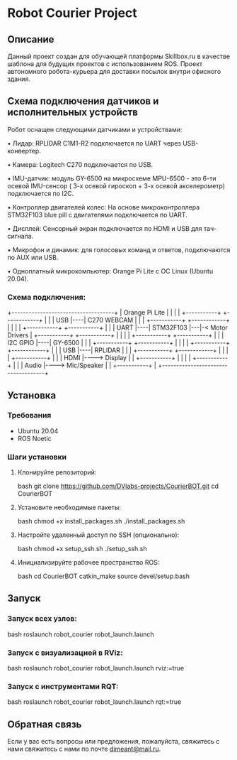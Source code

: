 # Robot Courier Project

## Описание
Данный проект создан для обучающей платформы Skillbox.ru в качестве шаблона для будущих проектов с использованием ROS.
Проект автономного робота-курьера для доставки посылок внутри офисного здания.

## Схема подключения датчиков и исполнительных устройств

Робот оснащен следующими датчиками и устройствами:

• Лидар: RPLIDAR С1M1-R2 подключается по UART через USB-конвертер.

• Камера: Logitech C270 подключается по USB.

• IMU-датчик: модуль GY-6500 на микросхеме MPU-6500 - это 6-ти осевой IMU-сенсор ( 3-х осевой гироскоп + 3-х осевой акселерометр) подключается по I2C.

• Контроллер двигателей колес: На основе микроконтроллера STM32F103 blue pill с двигателями подключается по UART.

• Дисплей: Сенсорный экран подключается по HDMI и USB для тач-сигнала.

• Микрофон и динамик: для голосовых команд и ответов, подключаются по AUX или USB.

• Одноплатный микрокомпьютер: Orange Pi Lite с ОС Linux (Ubuntu 20.04).

### Схема подключения:

+------------------------------------+
|           Orange Pi Lite           |
|                                    |
|   +-----------+    +------------+  |
|   |  USB  |----|  C270 WEBCAM |  |
|   +-----------+    +------------+  |
|                                    |
|   +-----------+    +-----------+   |
|   |  UART  |----|  STM32F103  |---|-< Motor Drivers
|   +-----------+    +-----------+   |
|                                    |
|   +-----------+    +-----------+   |
|   | I2C GPIO  |----|   GY-6500  |   |
|   +-----------+    +-----------+   |
|                                    |
|   +-----------+    +------------+  |
|   |  USB  |----|  RPLIDAR   |  |
|   +-----------+    +------------+  |
|                                    |
|   +-----------+                    |
|   |   HDMI    |----> Display       |
|   +-----------+                    |
|                                    |
|   +-----------+                    |
|   |   Audio   |----> Mic/Speaker   |
|   +-----------+                    |
+------------------------------------+

## Установка

### Требования

- Ubuntu 20.04
- ROS Noetic

### Шаги установки

1. Клонируйте репозиторий:

   bash
   git clone https://github.com/DVlabs-projects/CourierBOT.git
   cd CourierBOT
   
2. Установите необходимые пакеты:

   bash
   chmod +x install_packages.sh
   ./install_packages.sh
   
3. Настройте удаленный доступ по SSH (опционально):

   bash
   chmod +x setup_ssh.sh
   ./setup_ssh.sh
   
4. Инициализируйте рабочее пространство ROS:

   bash
   cd CourierBOT
   catkin_make
   source devel/setup.bash
   
## Запуск


### Запуск всех узлов:

bash
roslaunch robot_courier robot_launch.launch

### Запуск с визуализацией в RViz:

bash
roslaunch robot_courier robot_launch.launch rviz:=true

### Запуск с инструментами RQT:

bash
roslaunch robot_courier robot_launch.launch rqt:=true

## Обратная связь

Если у вас есть вопросы или предложения, пожалуйста, свяжитесь с нами свяжитесь с нами по почте [dimeant@mail.ru](mailto:dimeant@mail.ru).


